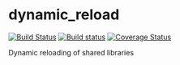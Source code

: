 # dynamic_reload

[![Build Status](https://travis-ci.org/emoon/dynamic_reload.svg?branch=master)](https://travis-ci.org/emoon/dynamic_reload)
[![Build status](https://ci.appveyor.com/api/projects/status/cblu63ub2sqntr9w?svg=true)](https://ci.appveyor.com/project/emoon/dynamic-reload)
[![Coverage Status](https://coveralls.io/repos/github/emoon/dynamic_reload/badge.svg?branch=master)](https://coveralls.io/github/emoon/dynamic_reload?branch=master)

Dynamic reloading of shared libraries
